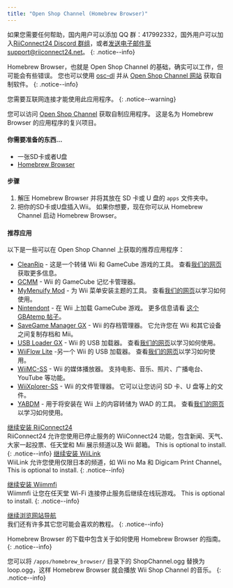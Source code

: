 ```yaml
---
title: "Open Shop Channel (Homebrew Browser)"
---
```


如果您需要任何帮助，国内用户可以添加 QQ 群：417992332，国外用户可以加入[RiiConnect24 Discord 群组](https://discord.gg/osc)，或者[发送电子邮件至 support@riiconnect24.net](mailto:support@riiconnect24.net)。
{: .notice--info}

Homebrew Browser，也就是 Open Shop Channel 的基础，确实可以工作，但可能会有些错误。 您也可以使用 [osc-dl](https://github.com/dhtdht020/osc-dl/releases/latest) 并从 [Open Shop Channel 网站](https://oscwii.org/) 获取自制软件。
{: .notice--info}

您需要互联网连接才能使用此应用程序。
{: .notice--warning}

您可以访问 [Open Shop Channel](https://oscwii.org/) 获取自制应用程序。 这是名为 Homebrew Browser 的应用程序的复兴项目。

#### 你需要准备的东西…

- 一张SD卡或者U盘
- [Homebrew Browser](/assets/files/homebrew_browser_v0.3.9e.zip)

#### 步骤

1. 解压 Homebrew Browser 并将其放在 SD 卡或 U 盘的 `apps` 文件夹中。
2. 把你的SD卡或U盘插入Wii。 如果你想要，现在你可以从 Homebrew Channel 启动 Homebrew Browser。

#### 推荐应用

以下是一些可以在 Open Shop Channel 上获取的推荐应用程序：

- [CleanRip](https://oscwii.org/library/app/CleanRip) - 这是一个转储 Wii 和 GameCube 游戏的工具。 查看[我们的网页](dump-games)获取更多信息。
- [GCMM](https://oscwii.org/library/app/gcmm) - Wii 的 GameCube 记忆卡管理器。
- [MyMenuify Mod](https://oscwii.org/library/app/mymenuifymod) - 为 Wii 菜单安装主题的工具。 查看[我们的网页](themes)以学习如何使用。
- [Nintendont](https://oscwii.org/library/app/nintendont) - 在 Wii 上加载 GameCube 游戏。 更多信息请看 [这个 GBAtemp 帖子](https://gbatemp.net/threads/nintendont.349258/)。
- [SaveGame Manager GX](https://oscwii.org/library/app/savegame_manager_gx) - Wii 的存档管理器。 它允许您在 Wii 和其它设备之间复制存档和 Mii。
- [USB Loader GX](https://oscwii.org/library/app/usbloader_gx) - Wii 的 USB 加载器。 查看[我们的网页](usbloadergx)以学习如何使用。
- [WiiFlow Lite](https://oscwii.org/library/app/wiiflow) -另一个 Wii 的 USB 加载器。 查看[我们的网页](wiiflow)以学习如何使用。
- [WiiMC-SS](https://oscwii.org/library/app/wiimc-ss) - Wii 的媒体播放器。 支持电影、音乐、照片、广播电台、YouTube 等功能。
- [WiiXplorer-SS](https://oscwii.org/library/app/wiixplorer-ss) - Wii 的文件管理器。 它可以让您访问 SD 卡、U 盘等上的文件。
- [YABDM](https://oscwii.org/library/app/Yet-Another-BlueDump-Mod) - 用于将安装在 Wii 上的内容转储为 WAD 的工具。 查看[我们的网页](dump-wads)以学习如何使用。

[继续安装 RiiConnect24](riiconnect24)<br> RiiConnect24 允许您使用已停止服务的 WiiConnect24 功能，包含新闻、天气、大家一起投票、任天堂和 Mii 展示频道以及 Wii 邮箱。 This is optional to install.
{: .notice--info}
[继续安装 WiiLink](wiilink)<br> WiiLink 允许您使用仅限日本的频道，如 Wii no Ma 和 Digicam Print Channel。 This is optional to install.
{: .notice--info}

[继续安装 Wiimmfi](wiimmfi)<br> Wiimmfi 让您在任天堂 Wi-Fi 连接停止服务后继续在线玩游戏。 This is optional to install.
{: .notice--info}

[继续浏览网站导航](site-navigation)<br> 我们还有许多其它您可能会喜欢的教程。
{: .notice--info}

Homebrew Browser 的下载中包含关于如何使用 Homebrew Browser 的指南。
{: .notice--info}

您可以将 `/apps/homebrew_browser/` 目录下的 ShopChannel.ogg 替换为 loop.ogg，这样 Homebrew Browser 就会播放 Wii Shop Channel 的音乐。
{: .notice--info}
